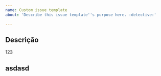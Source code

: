 ```yaml
---
name: Custom issue template
about: 'Describe this issue template''s purpose here. :detective:'

---
```


## Descrição

123

## asdasd


